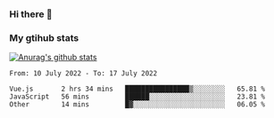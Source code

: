 ### Hi there 👋

### My gtihub stats

[![Anurag's github stats](https://github-readme-stats.vercel.app/api?username=gaozhidong)](https://github.com/gaozhidong/github-readme-stats)

<!--START_SECTION:waka-->

```text
From: 10 July 2022 - To: 17 July 2022

Vue.js       2 hrs 34 mins   ████████████████▒░░░░░░░░   65.81 %
JavaScript   56 mins         ██████░░░░░░░░░░░░░░░░░░░   23.81 %
Other        14 mins         █▓░░░░░░░░░░░░░░░░░░░░░░░   06.05 %
```

<!--END_SECTION:waka-->